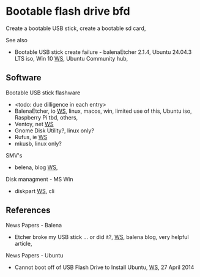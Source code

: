 # Bootable flash drive bfd

Create a bootable USB stick, create a bootable sd card, 

See also
* Bootable USB stick create failure - balenaEtcher 2.1.4, Ubuntu 24.04.3 LTS iso, Win 10 [WS](https://discourse.ubuntu.com/t/bootable-usb-stick-create-failure-balenaetcher-2-1-4-ubuntu-24-04-3-lts-iso-win-10/69728/1), Ubuntu Community hub,

## Software

Bootable USB stick flashware
* <todo: due dilligence in each entry>
* BalenaEtcher, io [WS](https://etcher.balena.io/), linux, macos, win, limited use of this, Ubuntu iso, Raspberry Pi tbd, others, 
* Ventoy, net [WS](https://www.ventoy.net/en/index.html)
* Gnome Disk Utility?, linux only?
* Rufus, ie [WS](https://rufus.ie/en/)
* mkusb, linux only?

SMV's 
* belena, blog [WS](https://blog.balena.io/), 

Disk managment - MS Win
* diskpart [WS](https://learn.microsoft.com/en-us/windows-server/administration/windows-commands/diskpart), cli

## References

News Papers - Balena
* Etcher broke my USB stick … or did it?, [WS](https://blog.balena.io/did-etcher-break-my-usb-sd-card/), balena blog, very helpful article, 

News Papers - Ubuntu
* Cannot boot off of USB Flash Drive to Install Ubuntu, [WS](https://askubuntu.com/questions/456352/cannot-boot-off-of-usb-flash-drive-to-install-ubuntu), 27 April 2014
